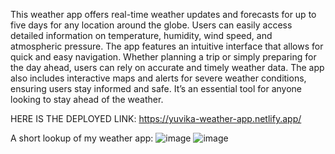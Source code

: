 This weather app offers real-time weather updates and forecasts for up to five days for any location around the globe. Users can easily access detailed information on temperature, humidity, wind speed, and atmospheric pressure. The app features an intuitive interface that allows for quick and easy navigation. Whether planning a trip or simply preparing for the day ahead, users can rely on accurate and timely weather data. The app also includes interactive maps and alerts for severe weather conditions, ensuring users stay informed and safe. It’s an essential tool for anyone looking to stay ahead of the weather.

HERE IS THE DEPLOYED LINK: https://yuvika-weather-app.netlify.app/

A short lookup of my weather app:
![image](https://github.com/user-attachments/assets/7a2531fd-94d8-4b62-b8c4-d1fd7422ef04)
![image](https://github.com/user-attachments/assets/f41058d1-e36e-4b52-9f9d-74063b6baf21)





